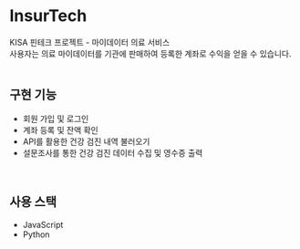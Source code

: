 # InsurTech
KISA 핀테크 프로젝트 - 마이데이터 의료 서비스<br>
사용자는 의료 마이데이터를 기관에 판매하여 등록한 계좌로 수익을 얻을 수 있습니다.
<br><br>

## 구현 기능
- 회원 가입 및 로그인
- 계좌 등록 및 잔액 확인
- API를 활용한 건강 검진 내역 불러오기
- 설문조사를 통한 건강 검진 데이터 수집 및 영수증 출력
<br>

## 사용 스택
- JavaScript
- Python
